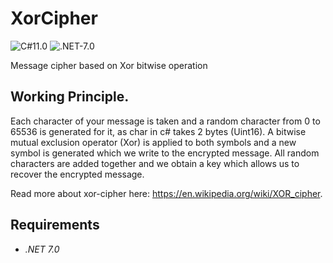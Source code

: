 # XorCipher
![C#11.0](https://img.shields.io/badge/CSharp-11.0-blueviolet) ![.NET-7.0](https://img.shields.io/badge/.NET-7.0-blueviolet)

Message cipher based on Xor bitwise operation

## Working Principle.
Each character of your message is taken and a random character from 0 to 65536 is generated for it, as char in c# takes 2 bytes (Uint16). A bitwise mutual exclusion operator (Xor) is applied to both symbols and a new symbol is generated which we write to the encrypted message.
All random characters are added together and we obtain a key which allows us to recover the encrypted message.

Read more about xor-cipher here: https://en.wikipedia.org/wiki/XOR_cipher.

## Requirements
- *.NET 7.0*
